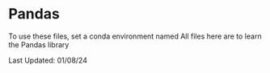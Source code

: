 # Pandas 

To use these files, set a conda environment named <panditas>
All files here are to learn the Pandas library

Last Updated: 01/08/24
